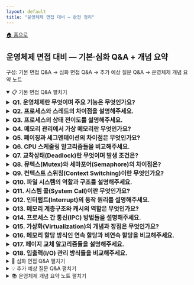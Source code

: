 ```yaml
---
layout: default
title: "운영체제 면접 대비 — 완전 정리"
---
```


<p class="breadcrumb"><a href="/cs_study/home.html">🏠 홈으로</a></p>

<section>
  <h2>운영체제 면접 대비 — 기본·심화 Q&A + 개념 요약</h2>
  <p>구성: 기본 면접 Q&A → 심화 면접 Q&A → 추가 예상 질문 Q&A → 운영체제 개념 요약 노트</p>
</section>

<!-- ① 기본 면접 Q&A -->
<details open>
  <summary><span class="accordion-title">📋 기본 면접 Q&A</span> <span class="indicator">펼치기</span></summary>
  <div class="accordion-content">

  <details>
    <summary style="font-size:1rem;"><b>Q1. 운영체제란 무엇이며 주요 기능은 무엇인가요?</b></summary>
    <div class="accordion-content">
      <p>운영체제는 컴퓨터 하드웨어와 소프트웨어 사이의 중간 역할을 하는 시스템 소프트웨어입니다. 주요 기능으로는 프로세스 관리, 메모리 관리, 파일 시스템 관리, 입출력 관리, 네트워크 관리가 있습니다. 또한 하드웨어 자원을 효율적으로 분배하고, 사용자와 응용 프로그램에게 편리한 인터페이스를 제공하며, 시스템의 보안과 안정성을 보장하는 역할을 합니다.</p>
    </div>
  </details>

  <details>
    <summary style="font-size:1rem;"><b>Q2. 프로세스와 스레드의 차이점을 설명해주세요.</b></summary>
    <div class="accordion-content">
      <p>프로세스는 실행 중인 프로그램으로, 독립적인 메모리 공간을 가지며 다른 프로세스와 완전히 분리되어 있습니다. 각 프로세스는 고유한 PID를 가지고 있으며, 프로세스 간 통신을 위해서는 IPC 메커니즘이 필요합니다. 반면 스레드는 프로세스 내부의 실행 단위로, 같은 프로세스의 스레드들은 코드, 데이터, 힙 영역을 공유하고 스택 영역만 개별적으로 가집니다. 스레드는 생성과 컨텍스트 스위칭 비용이 프로세스보다 적어 효율적입니다.</p>
      <hr>
      <h4>PID (Process ID)</h4>
      <ul>
        <li>PID는 프로세스의 주민등록번호 같은 개념이다.</li>
        <li>운영체제가 각 프로세스에게 부여하는 고유한 번호</li>
        <li>시스템에서 실행 중인 모든 프로세스를 구별하기 위해 사용</li>
        <li>프로세스가 생성되면 자동으로 할당되고, 종료되면 해제됨</li>
      </ul>
      <h4>IPC (Inter-Process Communication)</h4>
      <ul>
        <li>IPC는 프로세스들 간의 소통 방법이다.</li>
        <li>프로세스들은 기본적으로 독립적인 공간에서 실행되기 때문에, 서로 데이터를 주고받으려면 특별한 방법이 필요하다.</li>
        <li>주요 IPC 메커니즘들</li>
        <ul>
          <li>파이프(Pipe): 물을 흘려보내듯 데이터를 한 방향으로 전달</li>
          <li>공유 메모리: 여러 프로세스가 같은 메모리 공간을 공유</li>
          <li>메시지 큐: 우편함처럼 메시지를 저장했다가 전달</li>
          <li>소켓: 네트워크를 통한 통신 (같은 컴퓨터 내에서도 사용 가능)</li>
        </ul>
      </ul>
      <p>간단히 말해, PID는 프로세스의 이름표이고, IPC는 프로세스들이 대화하는 방법이라고 생각하면 됨.</p>
      <h4>프로세스 vs 스레드를 쉽게 비유해보면</h4>
      <ul>
        <li>프로세스 = 공장 한 동</li>
        <li>스레드 = 공장 안의 작업자</li>
      </ul>
      <h5>왜 "실행 단위"라고 할까?</h5>
      <ul>
        <li>프로세스 자체는 그냥 "틀"이고, 실제로 CPU에서 명령어를 실행하는 것은 스레드이다.</li>
      </ul>
    </div>
  </details>

  <details>
    <summary style="font-size:1rem;"><b>Q3. 프로세스의 상태 전이도를 설명해주세요.</b></summary>
    <div class="accordion-content">
      <p>프로세스는 생성, 준비, 실행, 대기, 종료의 5가지 상태를 가집니다. 새로 생성된 프로세스는 생성 상태에서 준비 상태로 이동합니다. 준비 상태의 프로세스는 CPU를 할당받으면 실행 상태가 되고, 시간 할당량이 끝나거나 높은 우선순위 프로세스가 오면 다시 준비 상태로 돌아갑니다. 실행 중 I/O 작업이나 자원 대기가 필요하면 대기 상태로 이동하고, 대기 조건이 해결되면 준비 상태로 돌아갑니다. 작업을 완료하면 종료 상태가 됩니다.</p>
      <hr>
      <figure style="margin:12px 0; text-align:center;">
      <img
        src="https://github.com/user-attachments/assets/6ff556a4-56c2-433d-b15b-b5019aaeff4d"
        alt="프로세스 상태 전이도(생성-준비-실행-대기-종료)"
        width="900" height="437" loading="lazy"
        style="max-width:100%; height:auto; display:inline-block;"
      />
      <figcaption style="font-size:.9rem; color:#666;"></figcaption>
      </figure>
      <ul>
        <li><b>Dispatch:</b> 스케줄러가 준비(Ready) → 실행(Run) 으로 올려보내는 동작. 준비 큐에서 하나를 뽑아 CPU에 얹고(컨텍스트 스위치) 실행을 시작합니다.</li>
        <li><b>Wake Up:</b> I/O 완료·자원 확보 같은 이벤트로 대기(Wait) → 준비(Ready) 로 깨우는 신호. 대기 중이던 프로세스가 다시 준비 큐로 돌아옵니다.</li>
        <li><b>Timer Runout:</b> 시간 할당량(타임 슬라이스) 끝을 알리는 타이머 인터럽트로 실행(Run) → 준비(Ready) 로 선점(preemption)됨.</li>
      </ul>
      <p>유사하게 더 높은 우선순위 프로세스가 도착해도 실행 중이던 프로세스가 선점되어 Run → Ready로 내려갑니다.</p>
    </div>
  </details>

  <details>
    <summary style="font-size:1rem;"><b>Q4. 메모리 관리에서 가상 메모리란 무엇인가요?</b></summary>
    <div class="accordion-content">
      <p>가상 메모리는 물리 메모리의 크기 제약을 극복하기 위한 기법으로, 프로세스가 실제 물리 메모리보다 큰 주소 공간을 사용할 수 있게 해줍니다. 각 프로세스는 독립적인 가상 주소 공간을 가지며, MMU(Memory Management Unit)가 가상 주소를 물리 주소로 변환합니다. 당장 필요하지 않은 페이지는 보조 저장장치에 저장하고, 필요할 때 메모리로 로드하는 페이징 기법을 사용합니다. 이를 통해 멀티태스킹과 메모리 보호, 공유를 효율적으로 구현할 수 있습니다.</p>
      <hr>
      <h4>MMU(Memory Management Unit)</h4>
      <p>가상 주소와 실제 주소를 변환해주는 하드웨어이다. 쉽게 말해, 메모리 번역기이다.</p>
      <ul>
        <li>프로그램이 사용하는 "가짜 주소"를 실제 RAM의 "진짜 주소"로 바꿔주는 역할을 한다.</li>
        <li><b>왜 필요할까?</b></li>
        <ul>
          <li>주소 충돌 방지: MMU가 각각 다른 실제 위치로 매핑해줘서, 여러 프로그램이 모두 "주소 0번부터 시작"이라고 해도 충돌되지 않는다.</li>
          <li>보안: 프로그램 A가 프로그램 B의 메모리에 접근하려고 하면 MMU가 차단</li>
          <li>메모리 효율성: 실제로는 연속되지 않은 메모리 조각들을 마치 연속된 것처럼 보이게 해줌</li>
        </ul>
      </ul>
    </div>
  </details>

  <details>
    <summary style="font-size:1rem;"><b>Q5. 페이징과 세그멘테이션의 차이점은 무엇인가요?</b></summary>
    <div class="accordion-content">
      <p>페이징은 고정된 크기의 페이지 단위로 메모리를 관리하는 방식입니다. 내부 단편화는 발생할 수 있지만 외부 단편화는 발생하지 않으며, 하드웨어의 지원을 받아 효율적으로 구현됩니다. 세그멘테이션은 논리적 의미를 가진 가변 크기의 세그먼트로 메모리를 분할하는 방식입니다. 코드, 데이터, 스택 등으로 논리적으로 분할되어 보호와 공유가 용이하지만, 외부 단편화 문제가 발생할 수 있습니다. 현대의 많은 시스템에서는 두 기법을 결합한 세그먼트-페이지 방식을 사용합니다.</p>
    <hr>
    <h4>하드웨어의 지원을 받아 구현된다는 건 무슨 의미일까?</h4>
    <p>페이징은 CPU 안의 전용 하드웨어(MMU·TLB)가 주소 변환을 대신 해줘서 빠르고 자동으로 돌아간다는 뜻</p>
    <ul>
      <li><b>MMU:</b> 프로그램이 쓰는 가상주소 → 실제 물리주소로 매 접근마다 자동 변환</li>
      <li><b>TLB:</b> 최근 변환 결과를 캐시해서 더 빠르게 접근</li>
      <li><b>페이지 폴트 신호:</b> 해당 페이지가 없으면 하드웨어가 예외를 띄워 OS가 불러오게 해줌</li>
    </ul>
    <p>즉, 소프트웨어가 일일이 계산하지 않아도 하드웨어가 뒷단에서 번역·캐시·예외 처리를 맡아줘서 페이징이 눈에 띄는 오버헤드 없이 동작한다는 의미</p>
    </div>
  </details>

  <details>
    <summary style="font-size:1rem;"><b>Q6. CPU 스케줄링 알고리즘들을 비교해주세요.</b></summary>
    <div class="accordion-content">
      <p>FCFS(First Come First Served)는 도착 순서대로 처리하는 가장 간단한 방식이지만, 평균 대기 시간이 길고 convoy effect가 발생할 수 있습니다. SJF(Shortest Job First)는 실행 시간이 짧은 작업부터 처리하여 평균 대기 시간을 최소화하지만, 실행 시간 예측이 어렵고 starvation 문제가 있습니다. Round Robin은 시간 할당량을 두고 순환하며 처리하는 방식으로 응답 시간이 좋지만, 시간 할당량 설정이 중요합니다. Priority Scheduling은 우선순위가 높은 작업부터 처리하지만 낮은 우선순위 작업의 starvation을 방지하기 위해 aging 기법을 사용합니다.</p>
      <hr>
      <h4>convoy effect</h4>
      <p>FCFS에서 맨 앞에 있는 ‘아주 긴 작업’ 때문에 뒤의 ‘짧은 작업들’이 줄줄이 묶여 느려지는 현상</p>
      <ul>
        <li><b>왜 생기나?</b> FCFS는 선착순·비선점이라, 긴 CPU-bound 작업이 먼저 오면 끝날 때까지 뒤의 I/O-bound(짧게 CPU 쓰고 I/O 하러 가는) 작업들이 시작도 못 함 → 그 사이에 I/O 장치는 놀고, 평균 대기시간·응답시간이 확 늘어남.</li>
        <li><b>피하는 법:</b> SJF/SRTF(짧은 작업 우선), Round Robin(선점), MLFQ처럼 I/O-bound에 유리한 선점형 스케줄링을 쓰면 완화됩니다.</li>
      </ul>
      <h4>aging 기법</h4>
      <ul>
        <li>CPU 스케줄링의 Aging</li>
        <ul>
          <li>오래 기다리는 프로세스의 우선순위를 시간이 지날수록 조금씩 올려서, 낮은 우선순위가 영원히 실행 못 하는 기아(starvation)를 막는 기법.</li>
        </ul>
        <li>페이지 교체의 Aging</li>
        <ul>
          <li>각 페이지에 작은 카운터를 두고 주기마다 참조 비트(R)를 카운터에 밀어 넣어(shift) 최근 사용 정도를 대략 기록. 값이 가장 작은 페이지(오래 안 쓰인 페이지)를 교체해 LRU를 근사하는 기법.</li>
        </ul>
      </ul>
    </div>
  </details>

  <details>
    <summary style="font-size:1rem;"><b>Q7. 교착상태(Deadlock)란 무엇이며 발생 조건은?</b></summary>
    <div class="accordion-content">
      <p>교착상태는 두 개 이상의 프로세스가 서로가 점유하고 있는 자원을 기다리며 무한정 대기하는 상황입니다. 발생 조건으로는 상호 배제(자원을 한 번에 한 프로세스만 사용), 점유와 대기(자원을 보유한 채 다른 자원을 기다림), 비선점(다른 프로세스가 자원을 강제로 빼앗을 수 없음), 순환 대기(프로세스들이 원형으로 자원을 기다림)의 4가지 조건이 모두 성립해야 합니다. 이 중 하나라도 성립하지 않으면 교착상태를 방지할 수 있습니다.</p>
    </div>
  </details>

  <details>
    <summary style="font-size:1rem;"><b>Q8. 뮤텍스(Mutex)와 세마포어(Semaphore)의 차이점은?</b></summary>
    <div class="accordion-content">
      <p>뮤텍스는 mutual exclusion의 줄임말로, 한 번에 하나의 스레드만 임계 영역에 접근할 수 있도록 하는 동기화 객체입니다. 이진 값(0 또는 1)만 가지며, 락을 획득한 스레드만이 락을 해제할 수 있습니다. 세마포어는 정수 값을 가지는 동기화 객체로, 지정된 개수만큼의 스레드가 동시에 자원에 접근할 수 있습니다. wait(P)와 signal(V) 연산을 통해 값을 조작하며, 어떤 스레드든 세마포어 값을 증가시킬 수 있습니다. 뮤텍스는 소유권 개념이 있지만 세마포어는 없습니다.</p>
      <hr>
      <h4>임계 영역(Critical Section)</h4>
      <p>여러 스레드/프로세스가 공유 자원(변수, 리스트, 파일 등)을 건드리는 코드 구간. 동시에 들어가면 경쟁 조건이 생기니 한 번에 하나만 실행되어야 한다.</p>
      <h4>동기화 객체</h4>
      <p>동기화 객체는 여러 스레드의 접근 순서·동시성을 제어해 경쟁 상태를 막는 장치이다. 뮤텍스는 그중 하나로, lock/unlock으로 임계 영역에 한 번에 하나만 들어가게 한다.</p>
      <ul>
      <li>쉽게 말해, “열쇠 1개짜리 문”이라서 열쇠(락)를 가진 스레드만 들어가고, 나오면서 돌려줘야 다음이 들어온다.</li>
      </ul>
      <h4>락(Lock)</h4>
      <p>임계 영역 앞에 둔 문고리/열쇠. 들어갈 땐 lock()으로 잠그고, 나올 땐 unlock()으로 풀어 다른 놈이 들어오게 한다.</p>
      <p>뮤텍스는 락의 한 종류로 "열쇠 1개짜리" 개념. 획득한 스레드만 해제할 수 있고, 보통 한 시점에 정확히 1개만 통과시킨다.</p>
      <pre><code>
        lock(mutex)      // 입장
        // 임계 영역: 공유 데이터 읽기/쓰기
        unlock(mutex)    // 퇴장
      </code></pre>
      <h4>세마포어를 쉽게 설명하면</h4>
      <ul>
        <li><b>세마포어 = ‘이용권 N장’</b> </li>
        <ul>
          <li>자원을 동시에 쓸 수 있는 자리 수(N) 만큼 ‘이용권(permit)’이 있다고 생각하면 된다.</li>
        </ul>
        <li><b>동작 원리</b> </li>
        <ul>
          <li>wait(P) / acquire() = 이용권 한 장 빼앗기. 남은 장수가 0이면, 누가 반납할 때까지 기다림.</li>
          <li>signal(V) / release() = 이용권 한 장 반납. 기다리던 스레드가 있으면 깨워줌.</li>
          <li>누구나 반납 가능(소유권 개념 없음) → 뮤텍스와 차이!</li>
        </ul>
        <li><b>언제 쓰나</b> </li>
        <ul>
          <li>동시에 들어갈 수 있는 자원 개수가 정해진 경우(예: DB 커넥션 풀 10개, 스레드가 동시에 3개만 작업 허용 등)</li>
        </ul>
        <li><b>종류</b> </li>
        <ul>
          <li>카운팅 세마포어: 이용권이 N장(일반적)</li>
          <li>이진 세마포어: 이용권 1장(뮤텍스와 비슷하지만 소유권 없음)</li>
        </ul>
        <li><b>뮤텍스와 차이</b> </li>
        <ul>
          <li>뮤텍스: 열쇠 1개 + 주인 있음(잠근 스레드만 풀 수 있음)</li>
          <li>세마포어: 이용권 N개 + 주인 없음(다른 스레드가 release 가능)</li>
        </ul>
      </ul>
    </div>
  </details>

  <details>
    <summary style="font-size:1rem;"><b>Q9. 컨텍스트 스위칭(Context Switching)이란 무엇인가요?</b></summary>
    <div class="accordion-content">
      <p>컨텍스트 스위칭은 현재 실행 중인 프로세스나 스레드를 중단하고 다른 프로세스나 스레드를 실행하는 과정입니다. 현재 실행 상태를 PCB(Process Control Block)에 저장하고, 실행할 프로세스의 상태를 PCB에서 복원합니다. 이 과정에서 CPU 레지스터, 프로그램 카운터, 메모리 관리 정보 등이 저장되고 복원됩니다. 컨텍스트 스위칭은 오버헤드가 발생하므로 너무 자주 발생하면 시스템 성능이 저하될 수 있습니다.</p>
      <hr>
      <h4>PCB (Process Control Block) = 프로세스 정보를 담은 카드(프로세스의 신분증)</h4>
      <ul>
        <li>무엇을 저장하나요?</li>
        <ul>
          <li>PID: 프로세스 번호</li>
          <li>레지스터 값들: CPU가 어디까지 실행했는지</li>
          <li>메모리 정보: 어떤 메모리를 사용 중인지</li>
          <li>상태: 실행 중/대기 중/종료 등</li>
        </ul>
        <li>언제 사용하나요?</li>
        <ul>
          <li>컨텍스트 스위칭 시</li>
          <ol>
            <li>현재 프로세스 정보를 PCB에 저장 (백업)</li>
            <li>다음 프로세스의 PCB 정보를 CPU에 복원</li>
          </ol>
        </ul>
      </ul>
      <p>PCB 덕분에 여러 프로그램이 번갈아 실행되면서도 각자 중단된 지점부터 정확히 이어갈 수 있다.</p>
    </div>
  </details>

  <details>
    <summary style="font-size:1rem;"><b>Q10. 파일 시스템의 역할과 구조를 설명해주세요.</b></summary>
    <div class="accordion-content">
      <p>파일 시스템은 저장 장치에 파일을 저장하고 관리하는 시스템입니다. 파일의 생성, 삭제, 읽기, 쓰기 등의 기본 연산을 제공하고, 디렉토리 구조를 통해 파일을 계층적으로 조직화합니다. 파일 시스템은 일반적으로 부트 블록, 슈퍼 블록, 아이노드 테이블, 데이터 블록으로 구성됩니다. 슈퍼 블록은 파일 시스템의 전체 정보를 담고, 아이노드는 파일의 메타데이터를 저장하며, 데이터 블록은 실제 파일 내용을 저장합니다.</p>
    <hr>
    <h4>파일 시스템의 구조</h4>
    <pre><code>
        [Boot Block] [Superblock]   [Inode Table]     [Data Blocks...]
           부팅정보      요약정보    파일/폴더 메타데이터      실제 내용
      </code></pre>
    <ul>
      <li><b>부트 블록(Boot Block):</b> 파티션 맨 앞쪽의 부팅 코드/정보 영역. 시스템을 켤 때 로더가 여기서 OS를 불러옵니다. (일부 파일시스템은 예약만 함)</li>
      <li><b>슈퍼 블록(Superblock):</b> 파일시스템의 요약 정보(전체/남은 블록 수, 블록 크기, 아이노드 개수, 마운트 상태 등). OS가 마운트할 때 가장 먼저 읽습니다.</li>
      <li><b>아이노드 테이블(Inode Table):</b> 각 파일/디렉터리의 아이노드 묶음. 아이디(번호)별로 소유자, 권한, 크기, 시간, 데이터 블록 위치 같은 정보를 가집니다. (파일 이름은 보통 디렉터리 엔트리에 저장)</li>
      <li><b>데이터 블록(Data Blocks):</b> 실제 내용이 저장되는 공간. 파일 바이트들, 디렉터리 엔트리(파일명↔아이노드 번호 매핑) 등이 들어갑니다.</li>
    </ul>
    <p><b>비유:</b> 슈퍼블록=도서관 종합 안내판, 아이노드 테이블=책의 카드(서지 정보 + 서가 위치), 데이터 블록=책 본문, 디렉터리 엔트리=책 제목 목록과 카드번호. 부트 블록은 도서관을 처음 열 때 필요한 열쇠.</p>
    <h5>파일 열릴 때의 흐름</h5>
    <ol>
      <li>경로 탐색 → 디렉터리의 이름→아이노드 번호를 찾음</li>
      <li>아이노드를 읽어 데이터 블록의 위치를 확인</li>
      <li>데이터 블록에서 실제 바이트를 읽기/쓰기</li>
    </ol>
    <h5>메타데이터(Metadata)</h5>
    <ul>
      <li>데이터를 설명하는 정보. 예: 파일의 권한, 소유자, 크기, 시간, 종류, 블록 위치 등(아이노드에 주로 있음).</li>
      <li>넓은 의미로는 파일명도 메타데이터지만, POSIX류 파일시스템에선 파일명은 디렉터리 엔트리에 따로 둡니다.</li>
    </ul>
    </div>
  </details>

  <details>
    <summary style="font-size:1rem;"><b>Q11. 시스템 콜(System Call)이란 무엇인가요?</b></summary>
    <div class="accordion-content">
      <p>시스템 콜은 사용자 프로그램이 운영체제의 서비스를 요청하는 인터페이스입니다. 사용자 모드에서 실행되는 프로그램이 커널 모드의 기능을 사용하려면 시스템 콜을 통해야 합니다. 파일 조작(open, read, write), 프로세스 제어(fork, exec, exit), 정보 관리(getpid, alarm), 통신(pipe, socket) 등의 기능을 제공합니다. 시스템 콜 발생 시 인터럽트가 발생하고, 사용자 모드에서 커널 모드로 전환되어 요청된 서비스가 실행됩니다.</p>
      <hr>
      <h4>커널(kernel) = 컴퓨터의 관리자 겸 교통정리자</h4>
      <p>간단히 말해, 커널(kernel)은 운영체제의 핵심 부품입니다. 가장 높은 권한(커널 모드)으로 실행되며, 하드웨어와 사용자 프로그램 사이를 중개합니다.</p>
      <ul>
        <li><b>역할:</b> 프로세스 스케줄링(CPU 배분), 메모리 관리, 파일시스템, 장치 드라이버, 네트워크, 보안/권한 관리 등 자원 관리와 보호를 담당.</li>
        <li><b>인터페이스:</b> 앱(사용자 모드)은 직접 하드웨어를 만질 수 없어서 시스템 콜로 커널에 요청 → 커널이 안전하게 수행 후 결과를 돌려줌.</li>
        <li><b>핵심 포인트:</b> 보호된 핵심부(커널)와 제한된 앱 영역(사용자 모드)을 분리해 안전·안정성을 보장.</li>
      </ul>
      <h5>커널과 커널 모드</h5>
      <ul>
        <li><b>커널 모드(kernel mode):</b> CPU의 최고 권한 실행 상태(특권 레벨). 커널 및 일부 드라이버/인터럽트 핸들러가 이 모드에서 실행됨.</li>
      </ul>
      <p>즉, 커널은 소프트웨어, 커널 모드는 실행 권한 상태를 말합니다.</p>
    </div>
  </details>

  <details>
    <summary style="font-size:1rem;"><b>Q12. 인터럽트(Interrupt)의 동작 원리를 설명해주세요.</b></summary>
    <div class="accordion-content">
      <p>인터럽트는 CPU가 현재 실행 중인 작업을 중단하고 다른 작업을 처리하게 하는 신호입니다. 하드웨어 인터럽트와 소프트웨어 인터럽트로 구분됩니다. 인터럽트 발생 시 현재 실행 중인 명령어를 완료하고, 현재 상태를 스택에 저장한 후 인터럽트 벡터를 통해 해당 인터럽트 핸들러로 분기합니다. 인터럽트 처리가 완료되면 저장된 상태를 복원하고 원래 작업을 계속 수행합니다. 이를 통해 I/O 처리, 시분할 시스템, 예외 처리 등이 가능합니다.</p>
      <hr>
      <h4>인터럽트 벡터(Interrupt Vector)</h4>
      <ul>
        <li>인터럽트 종류별로 어느 함수로 갈지 주소를 모아둔 “목록/표”.</li>
        <li>CPU는 인터럽트 번호를 키로 이 표에서 핸들러 시작 주소를 찾아 점프한다. (≒ 전화번호부)</li>
      </ul>
      <h4>인터럽트 핸들러(Interrupt Service Routine, ISR)</h4>
      <ul>
        <li>인터럽트가 오면 실제로 실행되는 함수.</li>
        <li>보통 문맥 저장 → 원인 처리 → 종료 신호(ack) → 복귀 흐름으로 아주 짧고 빠르게 끝낸다. 무거운 일은 나중(디퍼드 작업)으로 미룸.</li>
      </ul>
      <p>장치 신호 → CPU가 벡터 테이블에서 주소 찾음 → 핸들러 실행 → 원인 해제·기록 → 원래 코드로 복귀</p>
    </div>
  </details>

  <details>
    <summary style="font-size:1rem;"><b>Q13. 메모리 계층구조와 캐시의 역할은 무엇인가요?</b></summary>
    <div class="accordion-content">
      <p>메모리 계층 구조는 상위에 빠르고 비싼 메모리, 하위로 갈수록 느리고 저렴한 메모리가 배치되는 구조입니다. CPU 레지스터, L1/L2/L3 캐시, 주기억장치(RAM), 보조기억장치(HDD/SSD) 순으로 배열됩니다. 캐시는 자주 사용되는 데이터를 빠른 메모리에 저장하여 평균 접근 시간을 줄이는 역할을 합니다. 지역성 원리(시간적, 공간적 지역성)에 기반하여 동작하며, 캐시 적중률이 높을수록 시스템 성능이 향상됩니다.</p>
      <hr>
      <h4>CPU 레지스터</h4>
      <p>CPU 안에 있는 가장 빠르고 가장 작은 저장공간. 연산 중간값, 주소 등을 즉시 담아 씀(수~수십 개 수준, 나노초 이하).</p>
      <h4>L1/L2/L3 캐시</h4>
      <p>RAM보다 빠른 칩 내부 메모리.</p>
      <ul>
        <li><b>L1</b> 가장 작고 가장 빠름(코어별). 보통 명령/데이터로 분리.</li>
        <li><b>L2</b> L1보다 큼·느림(대개 코어별).</li>
        <li><b>L3</b> 더 큼·더 느림(대개 코어들 공유).</li>
      </ul>
      <h4>주기억장치(RAM)</h4>
      <p>운영체제와 프로그램이 실행 중에 쓰는 작업 메모리. 휘발성, 캐시보다 크고 느림.</p>
      <h4>보조기억장치(HDD/SSD)</h4>
      <p>전원 꺼져도 남는 영구 저장소. 용량은 크지만 가장 느림(SSD가 HDD보다 빠름).</p>
      <h4>캐시 적중률( Cache Hit Rate )</h4>
      <p>메모리 접근 중 캐시에서 바로 찾은 비율.</p>
      <pre><code>
        적중률 = (캐시 히트 횟수) / (총 메모리 접근 횟수)
      </code></pre>
      <ul>
        <li><b>왜 중요?</b> 캐시에 있으면 짧은 지연 시간으로 끝나고, 없으면(미스) 더 느린 계층(다음 캐시나 RAM/디스크)까지 가야 해서 시간이 크게 듭니다.</li>
        <li>⇒ 적중률이 높을수록 평균 접근 시간이 줄어 전체 시스템 성능이 향상됩니다.</li>
      </ul>
    </div>
  </details>

  <details>
    <summary style="font-size:1rem;"><b>Q14. 프로세스 간 통신(IPC) 방법들을 설명해주세요.</b></summary>
    <div class="accordion-content">
      <p>파이프는 부모-자식 프로세스 간 단방향 통신을 제공하며, 명명된 파이프(FIFO)는 관련 없는 프로세스 간에도 사용할 수 있습니다. 공유 메모리는 여러 프로세스가 같은 메모리 영역을 공유하여 빠른 데이터 교환을 가능하게 하지만 동기화가 필요합니다. 메시지 큐는 메시지 단위로 데이터를 전송하며, 순서가 보장되고 동기화 문제가 적습니다. 소켓은 네트워크를 통한 프로세스 간 통신을 제공하며, 시그널은 간단한 이벤트 통지에 사용됩니다.</p>
      <hr>
      <h4>부모-자식 프로세스</h4>
      <ul>
        <li><b>부모 프로세스:</b> 다른 프로세스를 만드는(생성하는) 프로세스.</li>
        <li><b>자식 프로세스:</b> 부모가 spawn/fork로 만들어낸 새 프로세스. 보통 부모의 환경(작업 폴더, 환경변수, 열린 파일/파이프 핸들 등 일부)을 물려받아 시작합니다.</li>
      </ul>
      <p>왜 파이프에서 중요하냐면, 익명 파이프(PIPE)는 보통 부모가 만들고 자식이 그 핸들(읽기/쓰기 끝)을 물려받아 통신합니다(그래서 부모-자식 사이에서 주로 씀). 명명된 파이프(FIFO)는 경로가 있어서 서로 관련 없는 프로세스도 그 경로를 열어 통신할 수 있습니다.</p>
      <h4>명명된 파이프(Named Pipe, FIFO)</h4>
      <p>파일시스템에 이름(경로)을 가진 특수 파일입니다. 서로 관련 없는 프로세스도 그 경로를 열어서 단방향으로 데이터를 주고받을 수 있습니다. 내용은 선입선출(FIFO)로 흐릅니다.</p>
      <ul>
        <li><b>왜 쓰나:</b> 익명 파이프는 보통 부모–자식 사이에만 쓰지만, 명명된 파이프는 경로로 연결하므로 아무 프로세스나 권한만 맞으면 통신 가능. 파일처럼 권한 관리도 쉬움.</li>
        <li><b>특징 요약:</b> 경로가 있음 · 단방향(보통 두 개 만들면 양방향) · 커널 버퍼를 통해 FIFO로 전달 · 상대가 열기 전엔 블록될 수 있음.</li>
      </ul>
    </div>
  </details>

  <details>
    <summary style="font-size:1rem;"><b>Q15. 가상화(Virtualization)의 개념과 장점은 무엇인가요?</b></summary>
    <div class="accordion-content">
      <p>가상화는 물리적 자원을 논리적으로 분할하여 여러 개의 가상 환경을 만드는 기술입니다. 하나의 물리적 서버에서 여러 개의 가상 머신을 실행할 수 있어 하드웨어 활용률을 높일 수 있습니다. 자원 격리를 통해 안정성을 보장하고, 스냅샷과 마이그레이션 기능으로 관리 편의성을 제공합니다. 또한 서로 다른 운영체제를 동시에 실행할 수 있어 개발과 테스트 환경 구축에 유리하며, 클라우드 컴퓨팅의 기반 기술입니다.</p>
    </div>
  </details>

  <details>
    <summary style="font-size:1rem;"><b>Q16. 메모리 할당 방식인 연속 할당과 비연속 할당을 비교해주세요.</b></summary>
    <div class="accordion-content">
      <p>연속 할당은 프로세스를 물리 메모리의 연속된 공간에 배치하는 방식입니다. First Fit, Best Fit, Worst Fit 등의 전략이 있으며, 구현이 간단하고 주소 변환이 빠르지만 외부 단편화 문제가 발생합니다. 비연속 할당은 프로세스를 여러 개의 블록으로 나누어 메모리의 여러 위치에 배치하는 방식입니다. 페이징과 세그멘테이션이 대표적이며, 외부 단편화 문제를 해결하고 메모리 활용률을 높이지만, 주소 변환을 위한 추가 하드웨어와 오버헤드가 필요합니다.</p>
    </div>
  </details>

  <details>
    <summary style="font-size:1rem;"><b>Q17. 페이지 교체 알고리즘들을 설명해주세요.</b></summary>
    <div class="accordion-content">
      <p>FIFO는 가장 먼저 들어온 페이지를 교체하는 간단한 방식이지만, Belady's Anomaly가 발생할 수 있습니다. LRU(Least Recently Used)는 가장 오랫동안 사용되지 않은 페이지를 교체하며, 지역성 원리에 기반하여 좋은 성능을 보입니다. LFU(Least Frequently Used)는 가장 적게 사용된 페이지를 교체하고, MFU(Most Frequently Used)는 그 반대입니다. Optimal은 가장 먼 미래에 사용될 페이지를 교체하는 이론적 최적 알고리즘이지만 실제로는 구현 불가능합니다. Clock 알고리즘은 LRU의 근사치로 하드웨어 구현이 용이합니다.</p>
    </div>
  </details>

  <details>
    <summary style="font-size:1rem;"><b>Q18. 입출력(I/O) 관리 방식들을 비교해주세요.</b></summary>
    <div class="accordion-content">
      <p>폴링(Polling)은 CPU가 주기적으로 I/O 장치의 상태를 확인하는 방식으로 구현이 간단하지만 CPU 자원을 낭비합니다. 인터럽트 방식은 I/O 작업 완료 시 인터럽트를 발생시켜 CPU에 알리므로 효율적이지만, 대량의 데이터 전송 시 인터럽트 오버헤드가 큽니다. DMA(Direct Memory Access)는 CPU의 개입 없이 I/O 장치가 직접 메모리와 데이터를 주고받는 방식으로, 대용량 데이터 전송에 효율적입니다. 비동기 I/O는 I/O 요청 후 다른 작업을 계속 수행하다가 완료 통지를 받는 방식입니다.</p>
    </div>
  </details>

  </div>
</details>

<!-- ② 심화 면접 Q&A -->
<details>
  <summary><span class="accordion-title">🚀 심화 면접 Q&A</span> <span class="indicator">펼치기</span></summary>
  <div class="accordion-content">

  <details>
    <summary style="font-size:1rem;"><b>Q19. 메모리 보호(Memory Protection) 기법들을 설명해주세요.</b></summary>
    <div class="accordion-content">
      <p>메모리 보호는 프로세스가 자신에게 할당되지 않은 메모리에 접근하는 것을 방지하는 기법입니다. 기준 레지스터와 한계 레지스터를 사용하는 방법, 페이징에서 페이지 테이블의 보호 비트를 활용하는 방법, 세그멘테이션에서 세그먼트별 접근 권한을 설정하는 방법이 있습니다. 또한 사용자 모드와 커널 모드를 구분하여 특권 명령어의 실행을 제한하고, MMU에서 주소 변환 과정에서 접근 권한을 검사합니다.</p>
    </div>
  </details>

  <details>
    <summary style="font-size:1rem;"><b>Q20. Copy-on-Write(COW) 기법의 동작 원리는?</b></summary>
    <div class="accordion-content">
      <p>Copy-on-Write는 fork() 시스템 콜의 성능을 향상시키기 위한 기법입니다. 프로세스가 fork될 때 즉시 메모리를 복사하지 않고, 부모와 자식이 같은 물리 메모리를 공유하되 읽기 전용으로 설정합니다. 어느 한 프로세스가 메모리에 쓰기를 시도할 때만 실제로 복사가 일어납니다. 이를 통해 fork의 시간과 메모리 사용량을 크게 줄일 수 있으며, exec() 호출로 새로운 프로그램을 실행하는 경우 불필요한 복사를 피할 수 있습니다.</p>
    </div>
  </details>

  <details>
    <summary style="font-size:1rem;"><b>Q21. NUMA(Non-Uniform Memory Access) 아키텍처란?</b></summary>
    <div class="accordion-content">
      <p>NUMA는 멀티프로세서 시스템에서 각 프로세서가 로컬 메모리와 원격 메모리에 대해 서로 다른 접근 시간을 가지는 아키텍처입니다. 프로세서는 자신의 로컬 메모리에는 빠르게 접근하지만, 다른 프로세서의 로컬 메모리에는 상대적으로 느리게 접근합니다. 운영체제는 프로세스를 특정 NUMA 노드에 바인딩하고, 해당 노드의 로컬 메모리를 우선적으로 할당하여 성능을 최적화해야 합니다.</p>
    </div>
  </details>

  <details>
    <summary style="font-size:1rem;"><b>Q22. 실시간 시스템(Real-time System)의 스케줄링은 어떻게 다른가요?</b></summary>
    <div class="accordion-content">
      <p>실시간 시스템은 작업이 정해진 데드라인 내에 완료되어야 하는 시스템입니다. 경성 실시간 시스템은 데드라인을 절대 놓치면 안 되고, 연성 실시간 시스템은 가끔 놓쳐도 괜찮습니다. Rate Monotonic 스케줄링은 주기가 짧은 태스크에 높은 우선순위를 부여하고, Earliest Deadline First(EDF)는 데드라인이 가장 가까운 태스크를 먼저 실행합니다. 스케줄러빌리티 분석을 통해 주어진 태스크 집합이 모든 데드라인을 만족할 수 있는지 미리 검증해야 합니다.</p>
    </div>
  </details>

  <details>
    <summary style="font-size:1rem;"><b>Q23. 마이크로커널과 모놀리식 커널의 장단점은?</b></summary>
    <div class="accordion-content">
      <p>모놀리식 커널은 운영체제의 모든 기능이 커널 공간에서 실행되는 구조입니다. 시스템 콜 오버헤드가 적고 성능이 좋지만, 한 부분에서 오류가 발생하면 전체 시스템이 다운될 수 있고 유지보수가 어렵습니다. 마이크로커널은 최소한의 기능만 커널에 두고 나머지는 사용자 공간의 서버로 구현합니다. 안정성과 확장성이 좋고 다양한 하드웨어에 포팅이 용이하지만, 서버 간 통신 오버헤드로 인해 성능이 저하될 수 있습니다.</p>
    </div>
  </details>

  <details>
    <summary style="font-size:1rem;"><b>Q24. 메모리 압축(Memory Compression) 기술은 어떻게 동작하나요?</b></summary>
    <div class="accordion-content">
      <p>메모리 압축은 물리 메모리 부족 시 일부 페이지를 디스크로 스왑하는 대신 메모리 내에서 압축하여 저장하는 기술입니다. 디스크 I/O보다 압축/해제가 빠르기 때문에 성능 향상을 기대할 수 있습니다. 압축률이 좋은 페이지들을 선별하여 압축하고, 접근 빈도가 낮은 페이지를 우선적으로 대상으로 합니다. 최근 모바일 기기나 가상화 환경에서 메모리 효율성을 높이기 위해 활용되고 있습니다.</p>
    </div>
  </details>

  <details>
    <summary style="font-size:1rem;"><b>Q25. 컨테이너와 가상머신의 차이점은 무엇인가요?</b></summary>
    <div class="accordion-content">
      <p>가상머신은 하이퍼바이저 위에서 완전한 운영체제를 실행하는 방식으로, 강력한 격리를 제공하지만 오버헤드가 큽니다. 컨테이너는 호스트 운영체제의 커널을 공유하면서 애플리케이션 레벨에서 격리를 제공합니다. 컨테이너는 시작 시간이 빠르고 리소스 사용량이 적으며 이미지 크기가 작습니다. 하지만 보안 격리가 상대적으로 약하고 같은 커널을 공유하므로 운영체제 레벨의 버그에 취약할 수 있습니다.</p>
    </div>
  </details>

  <details>
    <summary style="font-size:1rem;"><b>Q26. 메모리 맵 파일(Memory-Mapped File)의 장점은?</b></summary>
    <div class="accordion-content">
      <p>메모리 맵 파일은 파일의 내용을 프로세스의 가상 주소 공간에 매핑하여, 파일 I/O를 메모리 접근처럼 처리할 수 있게 하는 기법입니다. 일반적인 read/write 시스템 콜보다 오버헤드가 적고, 여러 프로세스가 같은 파일을 공유할 때 효율적입니다. 또한 운영체제의 페이지 캐시를 직접 활용할 수 있어 중복 버퍼링을 피할 수 있습니다. 대용량 파일 처리나 데이터베이스 시스템에서 주로 사용됩니다.</p>
    </div>
  </details>

  <details>
    <summary style="font-size:1rem;"><b>Q27. 버퍼 오버플로우와 스택 스매싱 보호 기법은?</b></summary>
    <div class="accordion-content">
      <p>버퍼 오버플로우는 배열의 경계를 넘어서 데이터를 쓰는 보안 취약점으로, 스택의 반환 주소를 변조하여 악의적인 코드를 실행시킬 수 있습니다. 보호 기법으로는 스택 카나리(Stack Canary)를 사용하여 오버플로우 발생을 탐지하고, ASLR(Address Space Layout Randomization)로 메모리 주소를 무작위화하며, DEP(Data Execution Prevention)로 데이터 영역의 코드 실행을 차단합니다. 또한 컴파일러 수준에서 스택 보호 옵션을 제공합니다.</p>
    </div>
  </details>

  </div>
</details>

<!-- ③ 추가 예상 질문 Q&A -->
<details>
  <summary><span class="accordion-title">💡 추가 예상 질문 Q&A</span> <span class="indicator">펼치기</span></summary>
  <div class="accordion-content">

  <details>
    <summary style="font-size:1rem;"><b>Q28. 멀티코어 시스템에서 캐시 일관성(Cache Coherence) 문제는?</b></summary>
    <div class="accordion-content">
      <p>멀티코어 시스템에서 각 코어가 개별 캐시를 가질 때, 같은 메모리 위치의 데이터가 여러 캐시에 다른 값으로 저장될 수 있습니다. MESI 프로토콜은 Modified, Exclusive, Shared, Invalid 상태로 캐시 라인을 관리하여 일관성을 유지합니다. 한 코어가 데이터를 수정하면 다른 코어의 캐시에 있는 해당 데이터를 무효화하거나 업데이트합니다. 이러한 프로토콜은 하드웨어 수준에서 자동으로 처리되지만 성능에 영향을 줄 수 있습니다.</p>
    </div>
  </details>

  <details>
    <summary style="font-size:1rem;"><b>Q29. 운영체제의 부팅 과정을 단계별로 설명해주세요.</b></summary>
    <div class="accordion-content">
      <p>전원이 켜지면 BIOS/UEFI가 실행되어 하드웨어를 초기화하고 POST(Power-On Self Test)를 수행합니다. 부트 로더를 찾아 실행하면, 부트 로더는 커널 이미지를 메모리에 로드하고 커널로 제어를 넘깁니다. 커널은 하드웨어를 감지하고 드라이버를 로드하며, 루트 파일 시스템을 마운트합니다. 그 다음 init 프로세스(또는 systemd)가 시작되어 시스템 서비스들을 차례로 시작하고, 마지막으로 로그인 프롬프트나 그래픽 인터페이스가 나타납니다.</p>
    </div>
  </details>

  <details>
    <summary style="font-size:1rem;"><b>Q30. 커널 스레드와 사용자 스레드의 차이점은?</b></summary>
    <div class="accordion-content">
      <p>사용자 스레드는 사용자 공간에서 라이브러리에 의해 관리되는 스레드로, 커널이 존재를 모릅니다. 생성과 컨텍스트 스위칭이 빠르지만, 하나의 스레드가 블록되면 전체 프로세스가 블록됩니다. 커널 스레드는 커널에 의해 직접 관리되는 스레드로, 한 스레드가 블록되어도 다른 스레드는 계속 실행될 수 있습니다. 하지만 생성과 관리 비용이 높습니다. 하이브리드 모델은 사용자 스레드를 커널 스레드에 매핑하여 두 방식의 장점을 결합합니다.</p>
    </div>
  </details>

  <details>
    <summary style="font-size:1rem;"><b>Q31. 파일 시스템의 저널링(Journaling) 기능이란?</b></summary>
    <div class="accordion-content">
      <p>저널링은 파일 시스템의 일관성을 보장하기 위해 변경 사항을 미리 로그에 기록하는 기법입니다. 시스템 크래시 발생 시 저널을 통해 미완료된 작업을 롤백하거나 재실행할 수 있어 파일 시스템 복구 시간을 단축시킵니다. 메타데이터만 저널링하는 방식과 데이터도 함께 저널링하는 방식이 있으며, 후자가 더 안전하지만 성능 오버헤드가 큽니다. ext3, ext4, NTFS 등의 현대 파일 시스템에서 지원됩니다.</p>
    </div>
  </details>

  <details>
    <summary style="font-size:1rem;"><b>Q32. 로드 밸런싱과 프로세서 친화도(Processor Affinity)란?</b></summary>
    <div class="accordion-content">
      <p>로드 밸런싱은 멀티프로세서 시스템에서 작업을 여러 CPU에 균등하게 분배하여 전체 시스템 성능을 최적화하는 기법입니다. 프로세서 친화도는 프로세스나 스레드를 특정 CPU에 고정하여 실행하는 것으로, 캐시 지역성을 향상시키고 메모리 접근 패턴을 최적화할 수 있습니다. 소프트 친화도는 가능한 한 같은 CPU를 사용하려 하지만 필요시 이동이 가능하고, 하드 친화도는 특정 CPU에 강제로 고정합니다.</p>
    </div>
  </details>

  <details>
    <summary style="font-size:1rem;"><b>Q33. 메모리 디프래그멘테이션(Defragmentation) 기법들은?</b></summary>
    <div class="accordion-content">
      <p>압축(Compaction)은 사용 중인 메모리 블록들을 한쪽으로 모아 큰 연속 공간을 만드는 기법입니다. 모든 포인터를 업데이트해야 하므로 비용이 크지만 외부 단편화를 완전히 해결할 수 있습니다. 버디 시스템은 2의 거듭제곱 크기로 메모리를 관리하여 단편화를 줄이는 방법이고, 슬랩 할당자는 자주 사용되는 크기의 객체를 미리 할당해두어 효율성을 높입니다. 가비지 컬렉터는 사용하지 않는 메모리를 자동으로 회수하여 단편화를 방지합니다.</p>
    </div>
  </details>

  <details>
    <summary style="font-size:1rem;"><b>Q34. 분산 시스템에서의 일관성(Consistency) 모델들은?</b></summary>
    <div class="accordion-content">
      <p>강한 일관성은 모든 노드가 동시에 같은 값을 보는 모델이지만 성능과 가용성에 제약이 있습니다. 약한 일관성은 일정 시간 후에 일관성이 보장되는 모델로, 최종 일관성이 대표적입니다. 순차 일관성은 모든 연산이 어떤 순서로 실행되든 결과가 같아야 한다는 조건이고, 인과 일관성은 인과 관계가 있는 연산들의 순서만 보장합니다. CAP 정리에 따르면 분산 시스템에서는 일관성, 가용성, 분할 내성 중 두 가지만 동시에 만족할 수 있습니다.</p>
    </div>
  </details>

  <details>
    <summary style="font-size:1rem;"><b>Q35. 컨테이너 오케스트레이션의 핵심 개념들은?</b></summary>
    <div class="accordion-content">
      <p>컨테이너 오케스트레이션은 대규모 컨테이너 환경을 자동으로 배포, 관리, 확장하는 기술입니다. 쿠버네티스는 파드(Pod) 단위로 컨테이너를 그룹화하고, 서비스 디스커버리를 통해 동적으로 연결합니다. 리플리카셋은 원하는 수의 파드 인스턴스를 유지하고, 롤링 업데이트로 무중단 배포를 지원합니다. 리소스 쿼터와 네임스페이스를 통해 멀티테넌시를 지원하며, 헬스체크와 셀프힐링 기능으로 안정성을 보장합니다.</p>
    </div>
  </details>

  <details>
    <summary style="font-size:1rem;"><b>Q36. 시스템 모니터링과 성능 튜닝 지표들은?</b></summary>
    <div class="accordion-content">
      <p>CPU 사용률은 시스템의 처리 능력을 나타내며, 메모리 사용률과 스왑 사용량은 메모리 부족 상황을 파악하는 데 중요합니다. 디스크 I/O는 IOPS, 처리량, 지연 시간으로 측정하며, 네트워크는 대역폭 사용률과 패킷 손실률을 모니터링합니다. 로드 애버리지는 시스템의 전반적인 부하를 나타내고, 컨텍스트 스위치 횟수는 스케줄링 오버헤드를 측정합니다. 이러한 지표들을 종합적으로 분석하여 병목 지점을 찾고 성능을 최적화해야 합니다.</p>
    </div>
  </details>

  <details>
    <summary style="font-size:1rem;"><b>Q37. 보안 운영체제(Security-Enhanced OS)의 특징은?</b></summary>
    <div class="accordion-content">
      <p>보안 운영체제는 일반 운영체제에 추가적인 보안 기능을 제공합니다. 강제 접근 제어(MAC)는 관리자가 정의한 보안 정책에 따라 접근을 제한하고, 다단계 보안은 기밀성 수준에 따라 정보를 분류합니다. 감사(Audit) 기능은 모든 보안 관련 이벤트를 기록하고, 침입 탐지 시스템은 비정상적인 활동을 감지합니다. SELinux는 리눅스에 MAC를 추가한 대표적인 예시로, 세밀한 권한 제어와 프로세스 격리를 제공합니다.</p>
    </div>
  </details>

  </div>
</details>

<!-- ④ 운영체제 개념 요약 노트 -->
<details>
  <summary><span class="accordion-title">📚 운영체제 개념 요약 노트</span> <span class="indicator">펼치기</span></summary>
  <div class="accordion-content">

  <h3>🏗 운영체제 구조</h3>
  <p><b>시스템 구성요소</b><br/>
  커널: 핵심 기능 (프로세스, 메모리, I/O 관리)<br/>
  시스템 콜: 사용자-커널 인터페이스<br/>
  디바이스 드라이버: 하드웨어 추상화<br/>
  셸: 사용자 인터페이스</p>

  <p><b>실행 모드</b><br/>
  사용자 모드: 제한된 권한<br/>
  커널 모드: 전체 시스템 접근 가능<br/>
  모드 전환: 시스템 콜, 인터럽트, 예외 시 발생</p>

  <h3>⚙ 프로세스 관리</h3>
  <p><b>프로세스 상태</b><br/>
  생성(New) → 준비(Ready) → 실행(Running)<br/>
  대기(Waiting) → 준비(Ready)<br/>
  실행(Running) → 종료(Terminated)</p>

  <p><b>스케줄링 알고리즘 비교</b><br/>
  FCFS: 간단하지만 convoy effect<br/>
  SJF: 평균 대기시간 최소, starvation 문제<br/>
  Round Robin: 공평하지만 time quantum 중요<br/>
  Priority: 우선순위 기반, aging으로 starvation 방지</p>

  <p><b>스레드 vs 프로세스</b><br/>
  생성 비용: 스레드 &lt; 프로세스<br/>
  메모리 공유: 스레드 O, 프로세스 X<br/>
  컨텍스트 스위칭: 스레드 &lt; 프로세스</p>

  <h3>🔗 프로세스 간 통신(IPC) 핵심 요약</h3>
  <p><b>주요 방식</b></p>
  <ul>
    <li><b>파이프(Pipe)</b>: 단방향 스트림. 보통 <b>부모–자식</b> 사이에서 핸들 상속으로 사용(양방향은 파이프 2개).</li>
    <li><b>명명된 파이프(FIFO)</b>: 파일시스템 <b>경로</b>를 가진 파이프. 관계없는 프로세스도 열어 단방향 통신.</li>
    <li><b>메시지 큐</b>: 커널이 관리하는 <b>메시지 단위</b> 우편함. 비동기·우선순위 가능, 코드가 깔끔.</li>
    <li><b>공유 메모리(Shared Memory)</b>: 여러 프로세스가 <b>같은 메모리 영역</b>을 공유(복사 없음 → <b>가장 빠름</b>). <b>동기화</b> 필요.</li>
    <li><b>메모리 매핑(mmap)</b>: 파일/익명 메모리를 <b>공유 매핑</b>하여 데이터 교환(공유 메모리의 한 형태로 볼 수 있음).</li>
    <li><b>소켓(Socket)</b>: 양방향 스트림/데이터그램. <b>UNIX 도메인 소켓</b>(로컬 고속) / <b>TCP·UDP</b>(네트워크 포함) 모두 가능.</li>
    <li><b>시그널(Signal)</b>: 작은 <b>이벤트 알림</b>(중단·종료 등). 데이터 전송용보다는 <b>제어용</b>.</li>
    <li><b>세마포어/뮤텍스</b>: 통신 수단이 아니라 <b>동기화 도구</b>(공유 메모리와 함께 접근 순서를 보장).</li>
    <li><b>RPC(gRPC 등)</b>: 소켓 위에 <b>원격 호출</b> 추상화. 직렬화/버전관리까지 포함한 애플리케이션 레벨 IPC.</li>
  </ul>

  <h4>한눈 요약 표</h4>
  <table>
    <thead>
      <tr>
        <th>방법</th>
        <th>방향</th>
        <th>관계 요건</th>
        <th>속도/오버헤드(대략)</th>
        <th>비고/용도</th>
      </tr>
    </thead>
    <tbody>
      <tr>
        <td>파이프</td>
        <td>단방향</td>
        <td>보통 부모–자식</td>
        <td>낮음</td>
        <td>간단한 스트림 전달</td>
      </tr>
      <tr>
        <td>FIFO</td>
        <td>단방향</td>
        <td>무관</td>
        <td>낮음</td>
        <td>경로 기반 연결</td>
      </tr>
      <tr>
        <td>메시지 큐</td>
        <td>메시지 기반</td>
        <td>무관</td>
        <td>중간</td>
        <td>우선순위·비동기</td>
      </tr>
      <tr>
        <td>공유 메모리/mmap</td>
        <td>메모리 공유</td>
        <td>무관</td>
        <td><b>매우 낮음(빠름)</b></td>
        <td>동기화 필수</td>
      </tr>
      <tr>
        <td>UNIX 소켓</td>
        <td>양방향</td>
        <td>무관</td>
        <td>중간~낮음</td>
        <td>로컬 범용 통신</td>
      </tr>
      <tr>
        <td>TCP/UDP 소켓</td>
        <td>양방향</td>
        <td>무관(원격 포함)</td>
        <td>중간~높음</td>
        <td>네트워크까지 확장</td>
      </tr>
      <tr>
        <td>시그널</td>
        <td>알림</td>
        <td>무관</td>
        <td>매우 낮음</td>
        <td>데이터 전송용 아님</td>
      </tr>
      <tr>
        <td>세마포어/뮤텍스</td>
        <td>—</td>
        <td>—</td>
        <td>—</td>
        <td><b>통신이 아니라 동기화</b></td>
      </tr>
      <tr>
        <td>RPC(gRPC)</td>
        <td>양방향(호출)</td>
        <td>무관</td>
        <td>중간</td>
        <td>스키마/직렬화 포함</td>
      </tr>
    </tbody>
  </table>

  <h4>선택 가이드(초간단)</h4>
  <ul>
    <li><b>같은 머신·최고 속도</b>: 공유 메모리(+세마포어/뮤텍스)</li>
    <li><b>로컬 범용 스트림</b>: UNIX 소켓(파이프보다 유연)</li>
    <li><b>메시지 단위·우선순위</b>: 메시지 큐</li>
    <li><b>네트워크/다언어</b>: 소켓 + gRPC 같은 RPC 프레임워크</li>
  </ul>

  <h3>💾 메모리 관리</h3>
  <p><b>메모리 계층</b></p>

  <p><b>페이징 vs 세그멘테이션</b><br/>
  구분 페이징 세그멘테이션<br/>
  크기 고정 가변<br/>
  내부 단편화 있음 없음<br/>
  외부 단편화 없음 있음<br/>
  주소 변환 단순 복잡</p>

  <h3>🔄 동기화</h3>
  <p><b>동기화 도구</b><br/>
  뮤텍스: 상호배제, 소유권 있음<br/>
  세마포어: 카운팅, 소유권 없음<br/>
  모니터: 고수준 동기화<br/>
  조건 변수: wait/signal 기반</p>

  <p><b>교착상태 조건</b><br/>
  1. 상호배제 (Mutual Exclusion)<br/>
  2. 점유와 대기 (Hold and Wait)<br/>
  3. 비선점 (No Preemption)<br/>
  4. 순환 대기 (Circular Wait)</p>

  <h3>📁 파일 시스템</h3>
  <p><b>파일 시스템 구조</b><br/>
  부트 블록: 부팅 정보<br/>
  슈퍼 블록: 파일 시스템 메타데이터<br/>
  아이노드 테이블: 파일 정보<br/>
  데이터 블록: 실제 파일 내용</p>

  <p><b>메모리 계층 (cycles)</b><br/>
  레지스터 (1 cycle)<br/>
  ↓<br/>
  L1 캐시 (1-2 cycles)<br/>
  ↓<br/>
  L2 캐시 (3-10 cycles)<br/>
  ↓<br/>
  L3 캐시 (10-20 cycles)<br/>
  ↓<br/>
  주기억장치 (100-300 cycles)<br/>
  ↓<br/>
  보조기억장치 (10,000,000+ cycles)</p>

  <h3>🔌 입출력 시스템</h3>
  <p><b>I/O 방식</b><br/>
  프로그램 제어 I/O: CPU가 직접 제어<br/>
  인터럽트 기반 I/O: 완료 시 인터럽트<br/>
  DMA: CPU 개입 없이 메모리 직접 접근</p>

  <p><b>버퍼링 종류</b><br/>
  단일 버퍼: 간단, 효율성 낮음<br/>
  이중 버퍼: 동시 읽기/쓰기 가능<br/>
  원형 버퍼: 연속적인 데이터 스트림</p>

  <h3>🛡 보안과 보호</h3>
  <p><b>접근 제어</b><br/>
  DAC (임의 접근 제어): 소유자가 권한 결정<br/>
  MAC (강제 접근 제어): 시스템 정책 기반<br/>
  RBAC (역할 기반): 역할에 따른 접근</p>

  <p><b>보안 위협</b><br/>
  버퍼 오버플로우: 스택 카나리로 방지<br/>
  코드 인젝션: ASLR, DEP로 완화<br/>
  권한 상승: 최소 권한 원칙</p>

  <h3>⚡ 성능 메트릭</h3>
  <p><b>CPU 메트릭</b><br/>
  사용률 (%): 100% - idle time<br/>
  로드 애버리지: 실행 대기 중인 프로세스 수<br/>
  컨텍스트 스위치: 프로세스/스레드 전환 횟수</p>

  <p><b>메모리 메트릭</b><br/>
  사용률 (%): (사용 중 메모리 / 전체 메모리) × 100<br/>
  페이지 폴트 비율: 메모리 접근 실패 횟수<br/>
  스왑 사용량: 가상 메모리 사용 정도</p>

  <p><b>I/O 메트릭</b><br/>
  IOPS: 초당 입출력 연산 수<br/>
  처리량 (Throughput): 단위 시간당 처리 데이터량<br/>
  지연시간 (Latency): 요청부터 응답까지 시간</p>

  <h3>🎯 시스템 최적화 전략</h3>
  <p><b>CPU 최적화</b><br/>
  프로세서 친화도 설정<br/>
  적절한 스케줄링 알고리즘 선택<br/>
  멀티스레드 프로그래밍 활용</p>

  <p><b>메모리 최적화</b><br/>
  지역성 원리 활용<br/>
  메모리 풀 사용<br/>
  가비지 컬렉션 튜닝</p>

  <p><b>I/O 최적화</b><br/>
  비동기 I/O 활용<br/>
  버퍼링과 캐싱<br/>
  SSD 특성에 맞는 최적화</p>

  <h3>💭 면접 팁</h3>
  <p>1. 기본 개념을 정확히 이해하고 실무 예시로 설명<br/>
  2. 장단점을 균형있게 제시하고 상황에 따른 선택 기준 언급<br/>
  3. 시스템 전체적인 관점에서 연관성 설명<br/>
  4. 최신 기술 동향과 전통적 방법의 비교<br/>
  5. 성능 메트릭과 최적화 경험 구체적으로 언급<br/>
  6. 보안과 안정성 측면도 함께 고려한 답변</p>

  </div>
</details>
